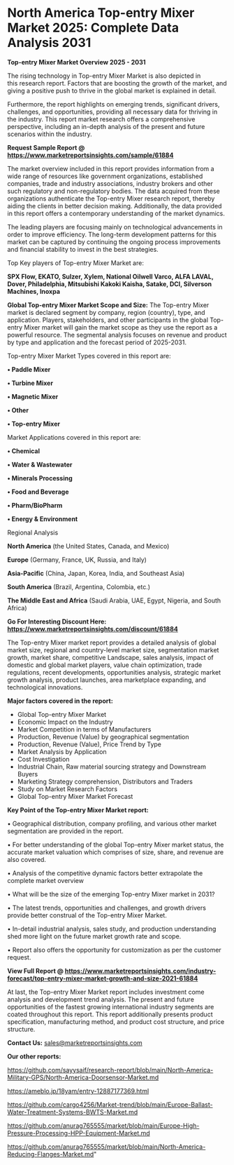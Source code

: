 # North America Top-entry Mixer Market 2025: Complete Data Analysis 2031

<Strong> Top-entry Mixer Market Overview 2025 - 2031</strong>

The rising technology in Top-entry Mixer Market is also depicted in this research report. Factors that are boosting the growth of the market, and giving a positive push to thrive in the global market is explained in detail.

Furthermore, the report highlights on emerging trends, significant drivers, challenges, and opportunities, providing all necessary data for thriving in the industry. This report market research offers a comprehensive perspective, including an in-depth analysis of the present and future scenarios within the industry.

<strong>Request Sample Report @ <a href=https://www.marketreportsinsights.com/sample/61884>https://www.marketreportsinsights.com/sample/61884</a></strong>

The market overview included in this report provides information from a wide range of resources like government organizations, established companies, trade and industry associations, industry brokers and other such regulatory and non-regulatory bodies. The data acquired from these organizations authenticate the Top-entry Mixer research report, thereby aiding the clients in better decision making. Additionally, the data provided in this report offers a contemporary understanding of the market dynamics.

The leading players are focusing mainly on technological advancements in order to improve efficiency. The long-term development patterns for this market can be captured by continuing the ongoing process improvements and financial stability to invest in the best strategies.

Top Key players of Top-entry Mixer Market are:

<strong>SPX Flow, EKATO, Sulzer, Xylem, National Oilwell Varco, ALFA LAVAL, Dover, Philadelphia, Mitsubishi Kakoki Kaisha, Satake, DCI, Silverson Machines, Inoxpa</strong>

<strong><b>Global Top-entry Mixer Market Scope and Size:</b></strong>
The Top-entry Mixer market is declared segment by company, region (country), type, and application. Players, stakeholders, and other participants in the global Top-entry Mixer market will gain the market scope as they use the report as a powerful resource. The segmental analysis focuses on revenue and product by type and application and the forecast period of 2025-2031.

Top-entry Mixer Market Types covered in this report are:

<strong>• Paddle Mixer

• Turbine Mixer

• Magnetic Mixer

• Other

• Top-entry Mixer</strong>

Market Applications covered in this report are:

<strong>• Chemical

• Water & Wastewater

• Minerals Processing

• Food and Beverage

• Pharm/BioPharm

• Energy & Environment</strong> 

Regional Analysis

<strong>North America</strong> (the United States, Canada, and Mexico)

<strong>Europe</strong> (Germany, France, UK, Russia, and Italy)

<strong>Asia-Pacific</strong> (China, Japan, Korea, India, and Southeast Asia)

<strong>South America</strong> (Brazil, Argentina, Colombia, etc.)

<strong>The Middle East and Africa</strong> (Saudi Arabia, UAE, Egypt, Nigeria, and South Africa)

<strong>Go For Interesting Discount Here: <a href=https://www.marketreportsinsights.com/discount/61884>https://www.marketreportsinsights.com/discount/61884</a></strong>

The Top-entry Mixer market report provides a detailed analysis of global market size, regional and country-level market size, segmentation market growth, market share, competitive Landscape, sales analysis, impact of domestic and global market players, value chain optimization, trade regulations, recent developments, opportunities analysis, strategic market growth analysis, product launches, area marketplace expanding, and technological innovations.

<strong><b>Major factors covered in the report:</b></strong>
<ul>
  <li>Global Top-entry Mixer Market </li>
  <li>Economic Impact on the Industry</li>
  <li>Market Competition in terms of Manufacturers</li>
  <li>Production, Revenue (Value) by geographical segmentation</li>
  <li>Production, Revenue (Value), Price Trend by Type</li>
  <li>Market Analysis by Application</li>
  <li>Cost Investigation</li>
  <li>Industrial Chain, Raw material sourcing strategy and Downstream Buyers</li>
  <li>Marketing Strategy comprehension, Distributors and Traders</li>
  <li>Study on Market Research Factors</li>
  <li>Global Top-entry Mixer Market Forecast</li>
</ul>

<strong><b>Key Point of the Top-entry Mixer Market report:</b></strong>

• Geographical distribution, company profiling, and various other market segmentation are provided in the report.

• For better understanding of the global Top-entry Mixer market status, the accurate market valuation which comprises of size, share, and revenue are also covered.

• Analysis of the competitive dynamic factors better extrapolate the complete market overview

• What will be the size of the emerging Top-entry Mixer market in 2031?

• The latest trends, opportunities and challenges, and growth drivers provide better construal of the Top-entry Mixer Market.

• In-detail industrial analysis, sales study, and production understanding shed more light on the future market growth rate and scope.

• Report also offers the opportunity for customization as per the customer request.

<strong><b>View Full Report @ <a href=https://www.marketreportsinsights.com/industry-forecast/top-entry-mixer-market-growth-and-size-2021-61884>https://www.marketreportsinsights.com/industry-forecast/top-entry-mixer-market-growth-and-size-2021-61884</a></b></strong>


At last, the Top-entry Mixer Market report includes investment come analysis and development trend analysis. The present and future opportunities of the fastest growing international industry segments are coated throughout this report. This report additionally presents product specification, manufacturing method, and product cost structure, and price structure.

<strong>Contact Us:</strong>
sales@marketreportsinsights.com

<strong>Our other reports:</strong>

<a href=https://github.com/sayysaif/research-report/blob/main/North-America-Military-GPS/North-America-Doorsensor-Market.md>https://github.com/sayysaif/research-report/blob/main/North-America-Military-GPS/North-America-Doorsensor-Market.md</a>

<a href=https://ameblo.jp/18yam/entry-12887177369.html>https://ameblo.jp/18yam/entry-12887177369.html</a>

<a href=https://github.com/cargo4256/Market-trend/blob/main/Europe-Ballast-Water-Treatment-Systems-BWTS-Market.md>https://github.com/cargo4256/Market-trend/blob/main/Europe-Ballast-Water-Treatment-Systems-BWTS-Market.md</a>

<a href=https://github.com/anurag765555/market/blob/main/Europe-High-Pressure-Processing-HPP-Equipment-Market.md>https://github.com/anurag765555/market/blob/main/Europe-High-Pressure-Processing-HPP-Equipment-Market.md</a>

<a href=https://github.com/anurag765555/market/blob/main/North-America-Reducing-Flanges-Market.md>https://github.com/anurag765555/market/blob/main/North-America-Reducing-Flanges-Market.md</a>"
